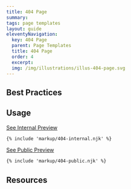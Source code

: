 ```yaml
---
title: 404 Page
summary: 
tags: page templates
layout: guide
eleventyNavigation:
  key: 404 Page
  parent: Page Templates
  title: 404 Page
  order: 4
  excerpt:
  img: /img/illustrations/illus-404-page.svg
---
```


## Best Practices


## Usage

<a class="btn btn-primary" href="/page-templates/404-page-internal/" target="_blank">See Internal Preview</a>

``` html
{% include 'markup/404-internal.njk' %}
```

<a class="btn btn-primary" href="/page-templates/404-page-public/" target="_blank">See Public Preview</a>

``` html
{% include 'markup/404-public.njk' %}
```

## Resources








